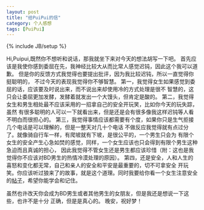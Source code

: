 ```yaml
---
layout: post
title: "给PuiPui的信"
category: 个人感想
tags: [PuiPui]
---
```

{% include JB/setup %}

Hi,Puipui,既然你不想听和说话，那我就坐下来对今天的想法胡写一下吧。
首先应该是我使你感到委屈在先，我神经比较大从而比常人感觉迟钝，因此这个我可以道歉。
但是你的反馈方式我觉得也要提出批评，因为我比较迟钝，所以一直觉得你挺聪明的，
不过今天的表现我觉得你不够智慧。
第一，我觉得女生如果感觉到委屈的话，应该要及时说出来，而不说出来却使用冷的方式处理是很不
智慧的，这只会让委屈更加发酵，发酵着就发出一个大馒头，但肯定是酸的。
第二，我觉得女生和男生相处最不应该采用的一招拿自己的安全开玩笑，比如你今天的玩失踪，虽然
有很多聪明的人可以一下就看出来，但是还是会有很多像我这样迟钝等人看不明白而很担心的。
第三，我觉得事情应该都需要有个度，如果你只是生气拒接几个电话是可以理解的，但是一整天对几十个电话
不做反应我觉得就有点过分了。就像骑自行车一样，有爬坡就有下坡，是很公平的，一个男生只会为
有限个女生的安全产生心急如焚的感觉，同样，一个女生应该也只会得到有限个男生这种急迫而且真诚的担心，
因此我觉得不管女生还是男生都应该珍惜（附：这也是我觉得你不应该对BD男生的热情冷漠处理的原因）。
第四，还是安全，人和人生的喜怒和变化都无常，自己和亲人的安全和平安是最重要的，切不可拿安全
开玩笑。你应该听过狼来了的故事，就是这个道理。同时我要给你看一个女生注意安全的[帖子](http://weibo.com/1840901351/yfVwM578x)，希望你能学会和记住。

虽然也许改天你会成为BD男生或者其他男生的女朋友，但是我还是想说一下这些，也许不是十分
正确，但是是真心的。
晚安，祝好梦！

